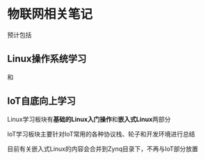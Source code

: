 # 物联网相关笔记

预计包括

## Linux操作系统学习

和

## IoT自底向上学习

Linux学习板块有**基础的Linux入门操作**和**嵌入式Linux**两部分

IoT学习板块主要针对IoT常用的各种协议栈、轮子和开发环境进行总结

目前有关嵌入式Linux的内容会合并到Zynq目录下，不再与IoT部分放置

